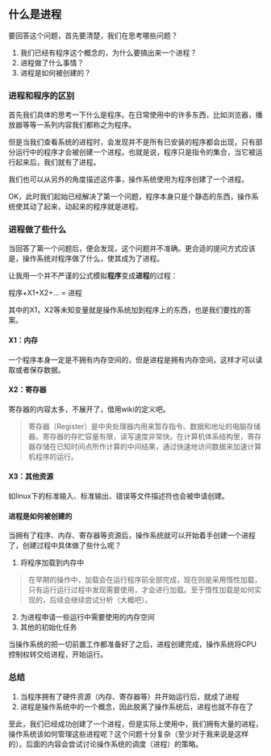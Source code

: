 ## 什么是进程

要回答这个问题，首先要清楚，我们在思考哪些问题？
1. 我们已经有程序这个概念的，为什么要搞出来一个进程？
2. 进程做了什么事情？
3. 进程是如何被创建的？


### 进程和程序的区别

首先我们具体的思考一下什么是程序。在日常使用中的许多东西，比如浏览器，播放器等等一系列内容我们都称之为程序。

但是当我们查看系统的进程时，会发现并不是所有已安装的程序都会出现，只有部分运行中的程序才会被创建一个进程。也就是说，程序只是指令的集合，当它被运行起来后，我们就有了进程。

我们也可以从另外的角度描述这件事，操作系统使用为程序创建了一个进程。

OK，此时我们起始已经解决了第一个问题，程序本身只是个静态的东西，操作系统使其动了起来，动起来的程序就是进程。

### 进程做了些什么

当回答了第一个问题后，便会发现，这个问题并不准确。更合适的提问方式应该是，操作系统对程序做了什么，使其成为了进程。

让我用一个并不严谨的公式模拟**程序**变成**进程**的过程：

程序+X1+X2+... = 进程

其中的X1，X2等未知变量就是操作系统加到程序上的东西，也是我们要找的答案。

#### X1：内存

一个程序本身一定是不拥有内存空间的，但是进程是拥有内存空间，这样才可以读取或者保存数据。

#### X2：寄存器
寄存器的内容太多，不展开了，借用wiki的定义吧。
>寄存器（Register）是中央处理器内用来暂存指令、数据和地址的电脑存储器。寄存器的存贮容量有限，读写速度非常快。在计算机体系结构里，寄存器存储在已知时间点所作计算的中间结果，通过快速地访问数据来加速计算机程序的运行。

#### X3：其他资源
如linux下的标准输入、标准输出、错误等文件描述符也会被申请创建。

#### 进程是如何被创建的

当拥有了程序、内存、寄存器等资源后，操作系统就可以开始着手创建一个进程了，创建过程中具体做了些什么呢？

1. 将程序加载到内存中
> 在早期的操作中，加载会在运行程序前全部完成，现在则是采用惰性加载，只有运行运行过程中发现需要使用，才会进行加载。至于惰性加载是如何实现的，后续会继续尝试分析（大概吧）。
2. 为进程申请一些运行中需要使用的内存空间
3. 其他的初始化任务

当操作系统的把一切前置工作都准备好了之后，进程创建完成，操作系统将CPU控制权转交给进程，开始运行。


### 总结

1. 当程序拥有了硬件资源（内存、寄存器等）并开始运行后，就成了进程
2. 进程是操作系统中的一个概念，因此脱离了操作系统后，进程也就不存在了

至此，我们已经成功创建了一个进程，但是实际上使用中，我们拥有大量的进程，操作系统该如何管理这些进程呢？这个问题十分复杂（至少对于我来说是这样的）。后面的内容会尝试讨论操作系统的调度（进程）的策略。